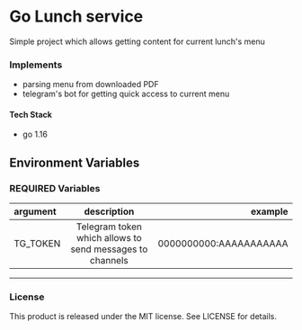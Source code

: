 # Go Lunch service
Simple project which allows getting content for current lunch's menu 

### Implements 
+ parsing menu from downloaded PDF
+ telegram's bot for getting quick access to current menu

#### Tech Stack
+ go 1.16

## Environment Variables

### REQUIRED Variables

| argument                  | description                                              | example               |
|:------------------------- |:--------------------------------------------------------:| ---------------------:|
| TG_TOKEN                  | Telegram token which allows to send messages to channels | 0000000000:AAAAAAAAAAA|

* * *

### License

This product is released under the MIT license. See LICENSE for details.